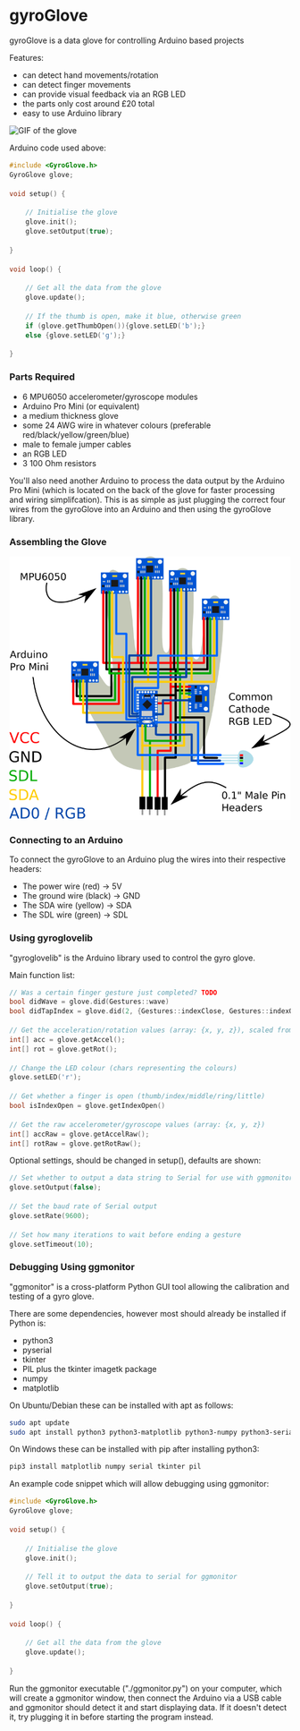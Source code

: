 # gyroGlove

gyroGlove is a data glove for controlling Arduino based projects

Features:

- can detect hand movements/rotation
- can detect finger movements
- can provide visual feedback via an RGB LED
- the parts only cost around £20 total
- easy to use Arduino library

![GIF of the glove](https://github.com/Lumorti/gyroGlove/raw/master/images/example.gif "GIF of the glove")

Arduino code used above:

```c++
#include <GyroGlove.h>
GyroGlove glove;

void setup() {

    // Initialise the glove
    glove.init();
    glove.setOutput(true);

}

void loop() {

    // Get all the data from the glove
    glove.update();

    // If the thumb is open, make it blue, otherwise green
    if (glove.getThumbOpen()){glove.setLED('b');}
    else {glove.setLED('g');}

}

```

### Parts Required

- 6 MPU6050 accelerometer/gyroscope modules
- Arduino Pro Mini (or equivalent)
- a medium thickness glove
- some 24 AWG wire in whatever colours (preferable red/black/yellow/green/blue)
- male to female jumper cables
- an RGB LED
- 3 100 Ohm resistors

You'll also need another Arduino to process the data output by the Arduino Pro Mini (which is located on the back of the glove for faster processing and wiring simplifcation). This is as simple as just plugging the correct four wires from the gyroGlove into an Arduino and then using the gyroGlove library.

### Assembling the Glove

![Wiring guide](https://github.com/Lumorti/gyroGlove/raw/master/images/circuits.png "Wiring guide")

### Connecting to an Arduino

To connect the gyroGlove to an Arduino plug the wires into their respective headers:

- The power wire (red)    -> 5V
- The ground wire (black) -> GND
- The SDA wire (yellow)   -> SDA
- The SDL wire (green)    -> SDL

### Using gyroglovelib

"gyroglovelib" is the Arduino library used to control the gyro glove.

Main function list:

```c++
// Was a certain finger gesture just completed? TODO
bool didWave = glove.did(Gestures::wave)
bool didTapIndex = glove.did(2, {Gestures::indexClose, Gestures::indexOpen})

// Get the acceleration/rotation values (array: {x, y, z}), scaled from 1 -> 10
int[] acc = glove.getAccel();
int[] rot = glove.getRot();

// Change the LED colour (chars representing the colours)
glove.setLED('r');

// Get whether a finger is open (thumb/index/middle/ring/little)
bool isIndexOpen = glove.getIndexOpen()

// Get the raw accelerometer/gyroscope values (array: {x, y, z})
int[] accRaw = glove.getAccelRaw();
int[] rotRaw = glove.getRotRaw();
```

Optional settings, should be changed in setup(), defaults are shown:

```c++
// Set whether to output a data string to Serial for use with ggmonitor
glove.setOutput(false);

// Set the baud rate of Serial output
glove.setRate(9600);

// Set how many iterations to wait before ending a gesture
glove.setTimeout(10);
```

### Debugging Using ggmonitor

"ggmonitor" is a cross-platform Python GUI tool allowing the calibration and testing of a gyro glove.

There are some dependencies, however most should already be installed if Python is:

- python3
- pyserial
- tkinter
- PIL plus the tkinter imagetk package
- numpy
- matplotlib

On Ubuntu/Debian these can be installed with apt as follows:

```sh
sudo apt update
sudo apt install python3 python3-matplotlib python3-numpy python3-serial python3-tk python3-pil python3-pil.imagetk
```

On Windows these can be installed with pip after installing python3:

```sh
pip3 install matplotlib numpy serial tkinter pil
```

An example code snippet which will allow debugging using ggmonitor:

```c++
#include <GyroGlove.h>
GyroGlove glove;

void setup() {

    // Initialise the glove
    glove.init();

    // Tell it to output the data to serial for ggmonitor
    glove.setOutput(true);

}

void loop() {

    // Get all the data from the glove
    glove.update();

}
```

Run the ggmonitor executable ("./ggmonitor.py") on your computer, which will create a ggmonitor window, then connect the Arduino via a USB cable and ggmonitor should detect it and start displaying data. If it doesn't detect it, try plugging it in before starting the program instead.
